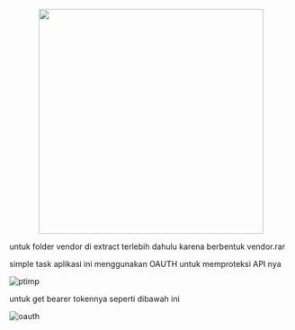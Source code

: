 <p align="center"><a href="https://laravel.com" target="_blank"><img src="https://raw.githubusercontent.com/laravel/art/master/logo-lockup/5%20SVG/2%20CMYK/1%20Full%20Color/laravel-logolockup-cmyk-red.svg" width="400"></a></p>

untuk folder vendor di extract terlebih dahulu karena berbentuk vendor.rar

simple task aplikasi ini menggunakan OAUTH untuk memproteksi API nya

![ptimp](https://github.com/widhi79/tasklaravel/assets/128588859/f8d6f1d1-53aa-4929-a9f5-24456043f56d)

untuk get bearer tokennya seperti dibawah ini

![oauth](https://github.com/widhi79/tasklaravel/assets/128588859/83e10d30-2e1b-484e-baf9-c437884f16b1)
